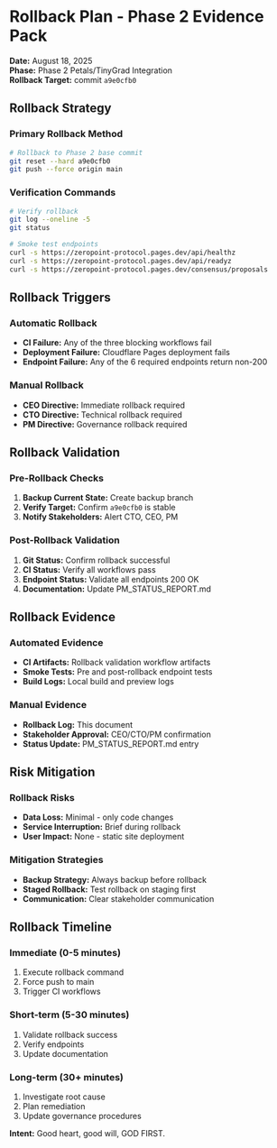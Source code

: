 # Rollback Plan - Phase 2 Evidence Pack

**Date:** August 18, 2025  
**Phase:** Phase 2 Petals/TinyGrad Integration  
**Rollback Target:** commit `a9e0cfb0`  

## Rollback Strategy

### Primary Rollback Method
```bash
# Rollback to Phase 2 base commit
git reset --hard a9e0cfb0
git push --force origin main
```

### Verification Commands
```bash
# Verify rollback
git log --oneline -5
git status

# Smoke test endpoints
curl -s https://zeropoint-protocol.pages.dev/api/healthz
curl -s https://zeropoint-protocol.pages.dev/api/readyz
curl -s https://zeropoint-protocol.pages.dev/consensus/proposals
```

## Rollback Triggers

### Automatic Rollback
- **CI Failure:** Any of the three blocking workflows fail
- **Deployment Failure:** Cloudflare Pages deployment fails
- **Endpoint Failure:** Any of the 6 required endpoints return non-200

### Manual Rollback
- **CEO Directive:** Immediate rollback required
- **CTO Directive:** Technical rollback required
- **PM Directive:** Governance rollback required

## Rollback Validation

### Pre-Rollback Checks
1. **Backup Current State:** Create backup branch
2. **Verify Target:** Confirm `a9e0cfb0` is stable
3. **Notify Stakeholders:** Alert CTO, CEO, PM

### Post-Rollback Validation
1. **Git Status:** Confirm rollback successful
2. **CI Status:** Verify all workflows pass
3. **Endpoint Status:** Validate all endpoints 200 OK
4. **Documentation:** Update PM_STATUS_REPORT.md

## Rollback Evidence

### Automated Evidence
- **CI Artifacts:** Rollback validation workflow artifacts
- **Smoke Tests:** Pre and post-rollback endpoint tests
- **Build Logs:** Local build and preview logs

### Manual Evidence
- **Rollback Log:** This document
- **Stakeholder Approval:** CEO/CTO/PM confirmation
- **Status Update:** PM_STATUS_REPORT.md entry

## Risk Mitigation

### Rollback Risks
- **Data Loss:** Minimal - only code changes
- **Service Interruption:** Brief during rollback
- **User Impact:** None - static site deployment

### Mitigation Strategies
- **Backup Strategy:** Always backup before rollback
- **Staged Rollback:** Test rollback on staging first
- **Communication:** Clear stakeholder communication

## Rollback Timeline

### Immediate (0-5 minutes)
1. Execute rollback command
2. Force push to main
3. Trigger CI workflows

### Short-term (5-30 minutes)
1. Validate rollback success
2. Verify endpoints
3. Update documentation

### Long-term (30+ minutes)
1. Investigate root cause
2. Plan remediation
3. Update governance procedures

**Intent:** Good heart, good will, GOD FIRST.
